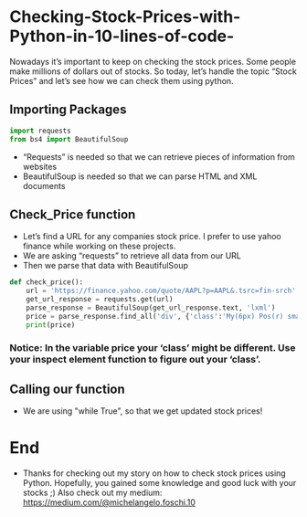 # Checking-Stock-Prices-with-Python-in-10-lines-of-code-
Nowadays it’s important to keep on checking the stock prices. Some people make millions of dollars out of stocks. So today, let’s handle the topic “Stock Prices” and let’s see how we can check them using python.

## **Importing Packages**

``` python
import requests
from bs4 import BeautifulSoup
```
- “Requests” is needed so that we can retrieve pieces of information from websites
- BeautifulSoup is needed so that we can parse HTML and XML documents

## **Check_Price function**
- Let’s find a URL for any companies stock price. I prefer to use yahoo finance while working on these projects.
- We are asking “requests” to retrieve all data from our URL
- Then we parse that data with BeautifulSoup

``` python
def check_price():
    url = 'https://finance.yahoo.com/quote/AAPL?p=AAPL&.tsrc=fin-srch'
    get_url_response = requests.get(url)
    parse_response = BeautifulSoup(get_url_response.text, 'lxml')
    price = parse_response.find_all('div', {'class':'My(6px) Pos(r) smartphone_Mt(6px)'})[0].find('span').text
    print(price)
```

### Notice: In the variable price your ‘class’ might be different. Use your inspect element function to figure out your ‘class’.

## **Calling our function**
- We are using "while True", so that we get updated stock prices!

# **End**

- Thanks for checking out my story on how to check stock prices using Python. Hopefully, you gained some knowledge and good luck with your stocks ;)
Also check out my medium: https://medium.com/@michelangelo.foschi.10

